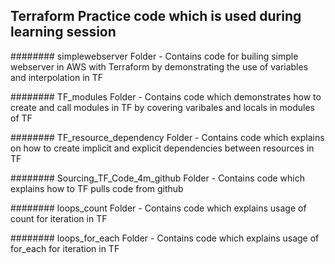 ## Terraform Practice code which is used during learning session ##

######## simplewebserver Folder - Contains code for builing simple webserver in AWS with Terraform by demonstrating the use of variables and interpolation in TF

######## TF_modules Folder - Contains code which demonstrates how to create and call modules in TF by covering varibales and locals in modules of TF

######## TF_resource_dependency Folder - Contains code which explains on how to create implicit and explicit dependencies between resources in TF

######## Sourcing_TF_Code_4m_github Folder - Contains code which explains how to TF pulls code from github 

######## loops_count Folder - Contains code which explains usage of count for iteration in TF

######## loops_for_each Folder - Contains code which explains usage of for_each for iteration in TF 
